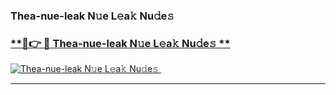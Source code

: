 ### Thea-nue-leak N𝚞e L𝚎a𝚔 Nu𝚍e𝚜   

### [ **🔗👉 🔴 Thea-nue-leak N𝚞e L𝚎a𝚔 Nu𝚍e𝚜 **](https://taap.it/xNRuk4)  

[![Thea-nue-leak N𝚞e L𝚎a𝚔 Nu𝚍e𝚜 ](https://i.imgur.com/0qMVB7G.gif)](https://taap.it/xNRuk4)  

___  
